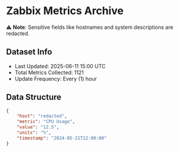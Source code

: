 # Zabbix Metrics Archive

⚠️ **Note**: Sensitive fields like hostnames and system descriptions are redacted.

## Dataset Info
- Last Updated: 2025-06-11 15:00 UTC
- Total Metrics Collected: 1121
- Update Frequency: Every (1) hour

## Data Structure
```json
{
    "host": "redacted",
    "metric": "CPU Usage",
    "value": "12.5",
    "units": "%",
    "timestamp": "2024-05-21T12:00:00"
}
```
